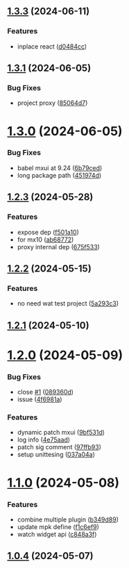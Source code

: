 ## [1.3.3](https://github.com/engalar/vite-plugin-monorepo/compare/vite-plugin-mendix@1.3.1...vite-plugin-mendix@1.3.3) (2024-06-11)

### Features

- inplace react ([d0484cc](https://github.com/engalar/vite-plugin-monorepo/commit/d0484cc9679bf4639b6c26aee871e858fe1edb39))

## [1.3.1](https://github.com/engalar/vite-plugin-monorepo/compare/vite-plugin-mendix@1.3.0...vite-plugin-mendix@1.3.1) (2024-06-05)

### Bug Fixes

- project proxy ([85064d7](https://github.com/engalar/vite-plugin-monorepo/commit/85064d795df64a287156e4f9a5c655f7e5e6bf12))

# [1.3.0](https://github.com/engalar/vite-plugin-monorepo/compare/vite-plugin-mendix@1.2.3...vite-plugin-mendix@1.3.0) (2024-06-05)

### Bug Fixes

- babel mxui at 9.24 ([6b79ced](https://github.com/engalar/vite-plugin-monorepo/commit/6b79ceda518fe44c5a63d38090504d69c77ee024))
- long package path ([451974d](https://github.com/engalar/vite-plugin-monorepo/commit/451974d016fbcd4b3a83dbe9c29d1deead40c7ec))

## [1.2.3](https://github.com/engalar/vite-plugin-monorepo/compare/vite-plugin-mendix@1.2.2...vite-plugin-mendix@1.2.3) (2024-05-28)

### Features

- expose dep ([f501a10](https://github.com/engalar/vite-plugin-monorepo/commit/f501a10bd51eaafd6fc65382e991dafd3ada80e3))
- for mx10 ([ab68772](https://github.com/engalar/vite-plugin-monorepo/commit/ab687723f217fb2f76ab5a521428d70ffbfa77bf))
- proxy internal dep ([675f533](https://github.com/engalar/vite-plugin-monorepo/commit/675f533e8ae4d1513c6bff9d0a478655accc9706))

## [1.2.2](https://github.com/engalar/vite-plugin-monorepo/compare/vite-plugin-mendix@1.2.1...vite-plugin-mendix@1.2.2) (2024-05-15)

### Features

- no need wat test project ([5a293c3](https://github.com/engalar/vite-plugin-monorepo/commit/5a293c3ad4fa66e78498b1cbec50ece64e99ac31))

## [1.2.1](https://github.com/engalar/vite-plugin-monorepo/compare/vite-plugin-mendix@1.2.0...vite-plugin-mendix@1.2.1) (2024-05-10)

# [1.2.0](https://github.com/engalar/vite-plugin-monorepo/compare/vite-plugin-mendix@1.1.0...vite-plugin-mendix@1.2.0) (2024-05-09)

### Bug Fixes

- close [#1](https://github.com/engalar/vite-plugin-monorepo/issues/1) ([089360d](https://github.com/engalar/vite-plugin-monorepo/commit/089360d09630c60d0ef51fa9e647911ab3c5da20))
- issue ([4f6981a](https://github.com/engalar/vite-plugin-monorepo/commit/4f6981a0a21da9501bff10f226de96771ebcc98f))

### Features

- dynamic patch mxui ([9bf531d](https://github.com/engalar/vite-plugin-monorepo/commit/9bf531d7d7a52d5ba05e4263bd88411164f1ace9))
- log info ([4e75aad](https://github.com/engalar/vite-plugin-monorepo/commit/4e75aad3853e2c0d5951a4a91a15e3bf351028d2))
- patch sig comment ([97ffb93](https://github.com/engalar/vite-plugin-monorepo/commit/97ffb93745b675dfb6873ac5aa9c4ee37ebaf4cc))
- setup unittesing ([037a04a](https://github.com/engalar/vite-plugin-monorepo/commit/037a04ad2f9ebd6599f0292e9e8464545b9c8ced))

# [1.1.0](https://github.com/engalar/vite-plugin-monorepo/compare/vite-plugin-mendix@1.0.4...vite-plugin-mendix@1.1.0) (2024-05-08)

### Features

- combine multiple plugin ([b349d89](https://github.com/engalar/vite-plugin-monorepo/commit/b349d890631a50c98fc6ec4cf7508e7c47602e68))
- update mpk define ([f1c6ef9](https://github.com/engalar/vite-plugin-monorepo/commit/f1c6ef90d7e03464f03984b54903b7e6553395f3))
- watch widget api ([c848a3f](https://github.com/engalar/vite-plugin-monorepo/commit/c848a3fd1c782dc0eb4c162435f8d382a02097d2))

## [1.0.4](https://github.com/engalar/vite-plugin-monorepo/compare/vite-plugin-mendix@1.0.1...vite-plugin-mendix@1.0.4) (2024-05-07)
